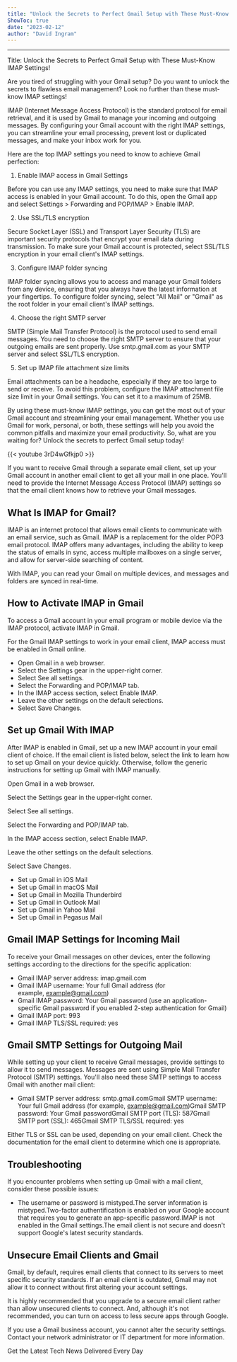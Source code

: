 ```yaml
---
title: "Unlock the Secrets to Perfect Gmail Setup with These Must-Know IMAP Settings!"
ShowToc: true 
date: "2023-02-12"
author: "David Ingram"
---
```

*****
Title: Unlock the Secrets to Perfect Gmail Setup with These Must-Know IMAP Settings!

Are you tired of struggling with your Gmail setup? Do you want to unlock the secrets to flawless email management? Look no further than these must-know IMAP settings!

IMAP (Internet Message Access Protocol) is the standard protocol for email retrieval, and it is used by Gmail to manage your incoming and outgoing messages. By configuring your Gmail account with the right IMAP settings, you can streamline your email processing, prevent lost or duplicated messages, and make your inbox work for you.

Here are the top IMAP settings you need to know to achieve Gmail perfection:

1. Enable IMAP access in Gmail Settings

Before you can use any IMAP settings, you need to make sure that IMAP access is enabled in your Gmail account. To do this, open the Gmail app and select Settings > Forwarding and POP/IMAP > Enable IMAP.

2. Use SSL/TLS encryption

Secure Socket Layer (SSL) and Transport Layer Security (TLS) are important security protocols that encrypt your email data during transmission. To make sure your Gmail account is protected, select SSL/TLS encryption in your email client's IMAP settings.

3. Configure IMAP folder syncing

IMAP folder syncing allows you to access and manage your Gmail folders from any device, ensuring that you always have the latest information at your fingertips. To configure folder syncing, select "All Mail" or "Gmail" as the root folder in your email client's IMAP settings.

4. Choose the right SMTP server

SMTP (Simple Mail Transfer Protocol) is the protocol used to send email messages. You need to choose the right SMTP server to ensure that your outgoing emails are sent properly. Use smtp.gmail.com as your SMTP server and select SSL/TLS encryption.

5. Set up IMAP file attachment size limits

Email attachments can be a headache, especially if they are too large to send or receive. To avoid this problem, configure the IMAP attachment file size limit in your Gmail settings. You can set it to a maximum of 25MB.

By using these must-know IMAP settings, you can get the most out of your Gmail account and streamlining your email management. Whether you use Gmail for work, personal, or both, these settings will help you avoid the common pitfalls and maximize your email productivity. So, what are you waiting for? Unlock the secrets to perfect Gmail setup today!

{{< youtube 3rD4wGfkjp0 >}} 




If you want to receive Gmail through a separate email client, set up your Gmail account in another email client to get all your mail in one place. You'll need to provide the Internet Message Access Protocol (IMAP) settings so that the email client knows how to retrieve your Gmail messages.

 
##   What Is IMAP for Gmail?  
 

IMAP is an internet protocol that allows email clients to communicate with an email service, such as Gmail. IMAP is a replacement for the older POP3 email protocol. IMAP offers many advantages, including the ability to keep the status of emails in sync, access multiple mailboxes on a single server, and allow for server-side searching of content.

 

With IMAP, you can read your Gmail on multiple devices, and messages and folders are synced in real-time.

 
##   How to Activate IMAP in Gmail  
 

To access a Gmail account in your email program or mobile device via the IMAP protocol, activate IMAP in Gmail.

 
For the Gmail IMAP settings to work in your email client, IMAP access must be enabled in Gmail online. 
 
- Open Gmail in a web browser.
 - Select the Settings gear in the upper-right corner.
 - Select See all settings.
 - Select the Forwarding and POP/IMAP tab.
 - In the IMAP access section, select Enable IMAP.
 - Leave the other settings on the default selections.
 - Select Save Changes.

 
##   Set up Gmail With IMAP  
 

After IMAP is enabled in Gmail, set up a new IMAP account in your email client of choice. If the email client is listed below, select the link to learn how to set up Gmail on your device quickly. Otherwise, follow the generic instructions for setting up Gmail with IMAP manually.

 

Open Gmail in a web browser.

 

Select the Settings gear in the upper-right corner.

 

Select See all settings.

 

Select the Forwarding and POP/IMAP tab.

 

In the IMAP access section, select Enable IMAP.

 

Leave the other settings on the default selections.

 

Select Save Changes.

 
- Set up Gmail in iOS Mail
 - Set up Gmail in macOS Mail
 - Set up Gmail in Mozilla Thunderbird
 - Set up Gmail in Outlook Mail
 - Set up Gmail in Yahoo Mail
 - Set up Gmail in Pegasus Mail

 
##   Gmail IMAP Settings for Incoming Mail  
 

To receive your Gmail messages on other devices, enter the following settings according to the directions for the specific application:

 
- Gmail IMAP server address: imap.gmail.com
 - Gmail IMAP username: Your full Gmail address (for example, example@gmail.com)
 - Gmail IMAP password: Your Gmail password (use an application-specific Gmail password if you enabled 2-step authentication for Gmail)
 - Gmail IMAP port: 993
 - Gmail IMAP TLS/SSL required: yes

 
##   Gmail SMTP Settings for Outgoing Mail  
 

While setting up your client to receive Gmail messages, provide settings to allow it to send messages. Messages are sent using Simple Mail Transfer Protocol (SMTP) settings. You'll also need these SMTP settings to access Gmail with another mail client: 

 
- Gmail SMTP server address: smtp.gmail.comGmail SMTP username: Your full Gmail address (for example, example@gmail.com)Gmail SMTP password: Your Gmail passwordGmail SMTP port (TLS): 587Gmail SMTP port (SSL): 465Gmail SMTP TLS/SSL required: yes

 

Either TLS or SSL can be used, depending on your email client. Check the documentation for the email client to determine which one is appropriate.

 
##   Troubleshooting  
 

If you encounter problems when setting up Gmail with a mail client, consider these possible issues:

 
- The username or password is mistyped.The server information is mistyped.Two-factor authentification is enabled on your Google account that requires you to generate an app-specific password.IMAP is not enabled in the Gmail settings.The email client is not secure and doesn't support Google's latest security standards.

 
##   Unsecure Email Clients and Gmail  
 

Gmail, by default, requires email clients that connect to its servers to meet specific security standards. If an email client is outdated, Gmail may not allow it to connect without first altering your account settings.

 

It is highly recommended that you upgrade to a secure email client rather than allow unsecured clients to connect. And, although it's not recommended, you can turn on access to less secure apps through Google.

 
If you use a Gmail business account, you cannot alter the security settings. Contact your network administrator or IT department for more information.
 

Get the Latest Tech News Delivered Every Day




